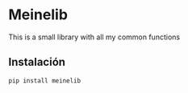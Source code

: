 # Meinelib

This is a small library with all my common functions

## Instalación

```bash
pip install meinelib
```

